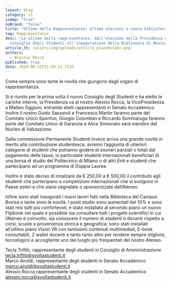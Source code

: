 ```yaml
---
layout: blog
category: it
isAmp: "true"
noBrand: "false"
title: "Ultime della Rappresentanza: ultime elezioni e nuova biblioteca!"
tag: Rappresentanza
desc: "Le ultime dalla rappresentanza: dall’elezione della Presidenza del
  Consiglio degli Studenti all’inaugurazione della Biblioteca di Bovisa"
article_th: /assets/img/uploads/article_placeholder.png
authors:
  - Alessio Rocca
published: true
date: 2019-06-13T21:59:12.713Z
---
```


Come sempre sono tante le novità che giungono dagli organi di rappresentanza.

Si è riunito per la prima volta il nuovo Consiglio degli Studenti e ha eletto le cariche interne, la Presidenza va al nostro Alessio Rocca, la VicePresidenza a Matteo Oggioni, entrambi eletti rappresentanti in Senato Accademico. Inoltre il nostro Guido Sassaroli e Francesco Martin faranno parte del Comitato Unico Sportivo, Giorgio Colomban e Riccardo Sommaruga faranno parte del Comitato Unico di Garanzia e Alice Simionato sarà membro del Nucleo di Valutazione.

Dalla commissione Permanente Studenti invece arriva una grande novità in merito alla contribuzione studentesca: avremo l’aggiunta di ulteriori categorie di studenti che potranno godere di esoneri parziali o totali dal pagamento delle tasse, in particolare studenti internazionali beneficiari di una borsa di studio del Politecnico di Milano o di altri Enti e studenti che partecipano ad un programma di Doppia Laurea.

Inoltre è stato deciso di innalzare da € 250,00 a € 500,00 il contributo agli studenti che partecipano a competizioni internazionali che si svolgono in Paese esteri e che siano segnalate o sponsorizzate dall’Ateneo.

Infine sono stati inaugurati i nuovi lavori fatti nella Biblioteca del Campus Bovisa e tante sono le novità. I posti studio sono aumentati del 10% e sono stati resi tutti più confortevoli; è stato installato al secondo piano un nuovo Flipbook nel quale è possibile sia consultare tutti i progetti scientifici in cui l’Ateneo è coinvolto, sia conoscere il numero di studenti e docenti rispetto a corsi, scuole e provenienza storica e geografica; sono stati installati all’ultimo piano Visori VR con tantissimi contenuti multimediali; E-book consultabili, 2 wallet docenti e tanto tanto altro per rendere sempre migliore, tecnologico e accogliente uno dei luoghi più frequentati del nostro Ateneo.

Tecla Trifilò, rappresentante degli studenti in Consiglio di Amministrazione tecla.trifilò@svoltastudenti.it  
Marco Airoldi, rappresentante degli studenti in Senato Accademico  
[marco.airoldi@svoltastudenti.it](mailto:marco.airoldi@svoltastudenti.it)  
Alessio Rocca,rappresentante degli studenti in Senato Accademico  
[alessio.rocca@svoltastudenti.it](mailto:alessio.rocca@svoltastudenti.it)

